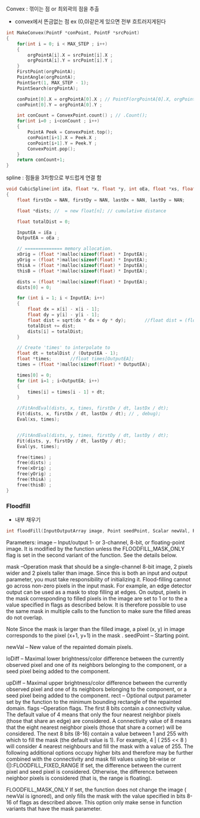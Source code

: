 Convex : 꺾이는 점 or 최외곽의 점을 추출
* convex에서 뜬금없는 점 ex (0,0)같은게 있으면 전부 흐트러지게된다 
```c
int MakeConvex(PointF *conPoint, PointF *srcPoint)
{
    for(int i = 0; i < MAX_STEP ; i++)
    {
        orgPointA[i].X = srcPoint[i].X ;
        orgPointA[i].Y = srcPoint[i].Y ;
    }
    FirstPoint(orgPointA);
    PointAngle(orgPointA);
    PointSort(1, MAX_STEP - 1);
    PointSearch(orgPointA);

    conPoint[0].X = orgPointA[0].X ; // PointF(orgPointA[0].X, orgPointA[0].Y) ;
    conPoint[0].Y = orgPointA[0].Y ;

    int conCount = ConvexPoint.count() ; // .Count();
    for(int i=0 ; i<conCount ; i++)
    {
        PointA Peek = ConvexPoint.top();
        conPoint[i+1].X = Peek.X ;
        conPoint[i+1].Y = Peek.Y ;
        ConvexPoint.pop();
    }
    return conCount+1;
}
```



spline : 점들을 3차항으로 부드럽게 연결 함



``` c
void CubicSpline(int iEa, float *x, float *y, int oEa, float *xs, float *ys)
{
    float firstDx = NAN, firstDy = NAN, lastDx = NAN, lastDy = NAN;

    float *dists; //  = new float[n]; // cumulative distance

    float totalDist = 0;

    InputEA = iEa ;
    OutputEA = oEa ;

    // ============== memory allocation.
    xOrig = (float *)malloc(sizeof(float) * InputEA);
    yOrig = (float *)malloc(sizeof(float) * InputEA);
    thisA = (float *)malloc(sizeof(float) * InputEA);
    thisB = (float *)malloc(sizeof(float) * InputEA);

    dists = (float *)malloc(sizeof(float) * InputEA);
    dists[0] = 0;

    for (int i = 1; i < InputEA; i++)
    {
        float dx = x[i] - x[i - 1];
        float dy = y[i] - y[i - 1];
        float dist = sqrt(dx * dx + dy * dy);		//float dist = (float)Math.Sqrt(dx * dx + dy * dy);
        totalDist += dist;
        dists[i] = totalDist;
    }

    // Create 'times' to interpolate to
    float dt = totalDist / (OutputEA - 1);
    float *times;		//float times[OutputEA];
    times = (float *)malloc(sizeof(float) * OutputEA);

    times[0] = 0;
    for (int i=1 ; i<OutputEA; i++)
    {
        times[i] = times[i - 1] + dt;
    }

    //FitAndEval(dists, x, times, firstDx / dt, lastDx / dt);
    Fit(dists, x, firstDx / dt, lastDx / dt); // , debug);
    Eval(xs, times);


    //FitAndEval(dists, y, times, firstDy / dt, lastDy / dt);
    Fit(dists, y, firstDy / dt, lastDy / dt);
    Eval(ys, times);

    free(times) ;
    free(dists) ;
    free(xOrig) ;
    free(yOrig) ;
    free(thisA) ;
    free(thisB) ;
}
```

### Floodfill 
* 내부 채우기 
``` c 
int floodFill(InputOutputArray image, Point seedPoint, Scalar newVal, Rect* rect=0, Scalar loDiff=Scalar(), Scalar upDiff=Scalar(), int flags=4 )
```
Parameters:	
image – Input/output 1- or 3-channel, 8-bit, or floating-point image. It is modified by the function unless the FLOODFILL_MASK_ONLY flag is set in the second variant of the function. See the details below.

mask –Operation mask that should be a single-channel 8-bit image, 2 pixels wider and 2 pixels taller than image. Since this is both an input and output parameter, you must take responsibility of initializing it. Flood-filling cannot go across non-zero pixels in the input mask. For example, an edge detector output can be used as a mask to stop filling at edges. On output, pixels in the mask corresponding to filled pixels in the image are set to 1 or to the a value specified in flags as described below. It is therefore possible to use the same mask in multiple calls to the function to make sure the filled areas do not overlap.

Note Since the mask is larger than the filled image, a pixel  (x, y) in image corresponds to the pixel  (x+1, y+1) in the mask .
seedPoint – Starting point.

newVal – New value of the repainted domain pixels.

loDiff – Maximal lower brightness/color difference between the currently observed pixel and one of its neighbors belonging to the component, or a seed pixel being added to the component.

upDiff – Maximal upper brightness/color difference between the currently observed pixel and one of its neighbors belonging to the component, or a seed pixel being added to the component.
rect – Optional output parameter set by the function to the minimum bounding rectangle of the repainted domain.
flags –Operation flags. The first 8 bits contain a connectivity value. The default value of 4 means that only the four nearest neighbor pixels (those that share an edge) are considered. A connectivity value of 8 means that the eight nearest neighbor pixels (those that share a corner) will be considered. The next 8 bits (8-16) contain a value between 1 and 255 with which to fill the mask (the default value is 1). For example, 4 | ( 255 << 8 ) will consider 4 nearest neighbours and fill the mask with a value of 255. The following additional options occupy higher bits and therefore may be further combined with the connectivity and mask fill values using bit-wise or (|):FLOODFILL_FIXED_RANGE If set, the difference between the current pixel and seed pixel is considered. Otherwise, the difference between neighbor pixels is considered (that is, the range is floating).

FLOODFILL_MASK_ONLY If set, the function does not change the image ( newVal is ignored), and only fills the mask with the value specified in bits 8-16 of flags as described above. This option only make sense in function variants that have the mask parameter.
